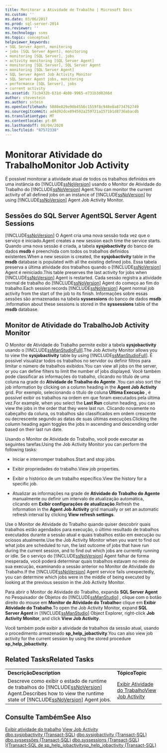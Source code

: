 ```yaml
---
title: Monitorar a Atividade de Trabalho | Microsoft Docs
ms.custom: ''
ms.date: 03/06/2017
ms.prod: sql-server-2014
ms.reviewer: ''
ms.technology: ssms
ms.topic: conceptual
helpviewer_keywords:
- SQL Server Agent, monitoring
- jobs [SQL Server Agent], monitoring
- monitoring [SQL Server], jobs
- activity monitoring [SQL Server Agent]
- monitoring [SQL Server], SQL Server Agent
- monitoring [SQL Server Agent]
- SQL Server Agent Job Activity Monitor
- SQL Server Agent jobs, monitoring
- performance [SQL Server], jobs
- current activity
ms.assetid: 71cb432b-631d-4b8b-9965-e731b3d8266d
author: stevestein
ms.author: sstein
ms.openlocfilehash: 5088e029e90b4556c1559f8c948e8a8734762749
ms.sourcegitcommit: ad4d92dce894592a259721a1571b1d8736abacdb
ms.translationtype: MT
ms.contentlocale: pt-BR
ms.lasthandoff: 08/04/2020
ms.locfileid: "87572338"
---
```

# <a name="monitor-job-activity"></a><span data-ttu-id="95ce9-102">Monitorar Atividade do Trabalho</span><span class="sxs-lookup"><span data-stu-id="95ce9-102">Monitor Job Activity</span></span>
  <span data-ttu-id="95ce9-103">É possível monitorar a atividade atual de todos os trabalhos definidos em uma instância do [!INCLUDE[ssNoVersion](../../includes/ssnoversion-md.md)] usando o Monitor de Atividade do Trabalho do [!INCLUDE[ssNoVersion](../../includes/ssnoversion-md.md)] Agent.</span><span class="sxs-lookup"><span data-stu-id="95ce9-103">You can monitor the current activity of all defined jobs on an instance of [!INCLUDE[ssNoVersion](../../includes/ssnoversion-md.md)] by using [!INCLUDE[ssNoVersion](../../includes/ssnoversion-md.md)] Agent Job Activity Monitor.</span></span>  
  
## <a name="sql-server-agent-sessions"></a><span data-ttu-id="95ce9-104">Sessões do SQL Server Agent</span><span class="sxs-lookup"><span data-stu-id="95ce9-104">SQL Server Agent Sessions</span></span>  
 [!INCLUDE[ssNoVersion](../../includes/ssnoversion-md.md)] <span data-ttu-id="95ce9-105">O Agent cria uma nova sessão toda vez que o serviço é iniciado.</span><span class="sxs-lookup"><span data-stu-id="95ce9-105">Agent creates a new session each time the service starts.</span></span> <span data-ttu-id="95ce9-106">Quando uma nova sessão é criada, a tabela **sysjobactivity** do banco de dados **msdb** é preenchida com todos os trabalhos definidos existentes.</span><span class="sxs-lookup"><span data-stu-id="95ce9-106">When a new session is created, the **sysjobactivity** table in the **msdb** database is populated with all the existing defined jobs.</span></span> <span data-ttu-id="95ce9-107">Essa tabela preserva a última atividade dos trabalhos quando o [!INCLUDE[ssNoVersion](../../includes/ssnoversion-md.md)] Agent é reiniciado.</span><span class="sxs-lookup"><span data-stu-id="95ce9-107">This table preserves the last activity for jobs when [!INCLUDE[ssNoVersion](../../includes/ssnoversion-md.md)] Agent is restarted.</span></span> <span data-ttu-id="95ce9-108">Cada sessão registra a atividade normal de trabalho do [!INCLUDE[ssNoVersion](../../includes/ssnoversion-md.md)] Agent do começo ao fim do trabalho.</span><span class="sxs-lookup"><span data-stu-id="95ce9-108">Each session records [!INCLUDE[ssNoVersion](../../includes/ssnoversion-md.md)] Agent normal job activity from the start of the job to its finish.</span></span> <span data-ttu-id="95ce9-109">Informações sobre essas sessões são armazenadas na tabela **syssessions** do banco de dados **msdb** .</span><span class="sxs-lookup"><span data-stu-id="95ce9-109">Information about these sessions is stored in the **syssessions** table of the **msdb** database.</span></span>  
  
## <a name="job-activity-monitor"></a><span data-ttu-id="95ce9-110">Monitor de Atividade do Trabalho</span><span class="sxs-lookup"><span data-stu-id="95ce9-110">Job Activity Monitor</span></span>  
 <span data-ttu-id="95ce9-111">O Monitor de Atividade do Trabalho permite exibir a tabela **sysjobactivity** usando o [!INCLUDE[ssManStudioFull](../../includes/ssmanstudiofull-md.md)].</span><span class="sxs-lookup"><span data-stu-id="95ce9-111">The Job Activity Monitor allows you to view the **sysjobactivity** table by using [!INCLUDE[ssManStudioFull](../../includes/ssmanstudiofull-md.md)].</span></span> <span data-ttu-id="95ce9-112">É possível visualizar todos os trabalhos no servidor ou definir filtros para limitar o número de trabalhos exibidos.</span><span class="sxs-lookup"><span data-stu-id="95ce9-112">You can view all jobs on the server, or you can define filters to limit the number of jobs displayed.</span></span> <span data-ttu-id="95ce9-113">Você também pode classificar as informações do trabalho, clicando no título de uma coluna na grade do **Atividade de Trabalho do Agente** .</span><span class="sxs-lookup"><span data-stu-id="95ce9-113">You can also sort the job information by clicking on a column heading in the **Agent Job Activity** grid.</span></span> <span data-ttu-id="95ce9-114">Por exemplo, selecionando o título de coluna **Última Execução** , é possível exibir os trabalhos na ordem em que foram executados pela última vez.</span><span class="sxs-lookup"><span data-stu-id="95ce9-114">For example, when you select the **Last Run** column heading, you can view the jobs in the order that they were last run.</span></span> <span data-ttu-id="95ce9-115">Clicando novamente no cabeçalho da coluna, os trabalhos são classificados em ordem crescente ou decrescente segundo as datas de suas últimas execuções.</span><span class="sxs-lookup"><span data-stu-id="95ce9-115">Clicking the column heading again toggles the jobs in ascending and descending order based on their last run date.</span></span>  
  
 <span data-ttu-id="95ce9-116">Usando o Monitor de Atividade do Trabalho, você pode executar as seguintes tarefas:</span><span class="sxs-lookup"><span data-stu-id="95ce9-116">Using the Job Activity Monitor you can perform the following tasks:</span></span>  
  
-   <span data-ttu-id="95ce9-117">Iniciar e interromper trabalhos.</span><span class="sxs-lookup"><span data-stu-id="95ce9-117">Start and stop jobs.</span></span>  
  
-   <span data-ttu-id="95ce9-118">Exibir propriedades do trabalho.</span><span class="sxs-lookup"><span data-stu-id="95ce9-118">View job properties.</span></span>  
  
-   <span data-ttu-id="95ce9-119">Exibir o histórico de um trabalho específico.</span><span class="sxs-lookup"><span data-stu-id="95ce9-119">View the history for a specific job.</span></span>  
  
-   <span data-ttu-id="95ce9-120">Atualizar as informações na grade de **Atividade do Trabalho do Agente** manualmente ou definir um intervalo de atualização automática, clicando em **Exibir configurações de atualização**.</span><span class="sxs-lookup"><span data-stu-id="95ce9-120">Refresh the information in the **Agent Job Activity** grid manually or set an automatic refresh interval by clicking **View refresh settings**.</span></span>  
  
 <span data-ttu-id="95ce9-121">Use o Monitor de Atividade do Trabalho quando quiser descobrir quais trabalhos estão agendados para execução, o último resultado de trabalhos executados durante a sessão atual e quais trabalhos estão em execução ou ociosos atualmente.</span><span class="sxs-lookup"><span data-stu-id="95ce9-121">Use the Job Activity Monitor when you want to find out what jobs are scheduled to run, the last outcome of jobs that have run during the current session, and to find out which jobs are currently running or idle.</span></span> <span data-ttu-id="95ce9-122">Se o serviço do [!INCLUDE[ssNoVersion](../../includes/ssnoversion-md.md)] Agent falhar de forma inesperada, você poderá determinar quais trabalhos estavam no meio de sua execução, examinando a sessão anterior no Monitor de Atividade do Trabalho.</span><span class="sxs-lookup"><span data-stu-id="95ce9-122">If the [!INCLUDE[ssNoVersion](../../includes/ssnoversion-md.md)] Agent service fails unexpectedly, you can determine which jobs were in the middle of being executed by looking at the previous session in the Job Activity Monitor.</span></span>  
  
 <span data-ttu-id="95ce9-123">Para abrir o Monitor de Atividade do Trabalho, expanda **SQL Server Agent** no Pesquisador de Objetos do [!INCLUDE[ssManStudio](../../includes/ssmanstudio-md.md)] , clique com o botão direito do mouse em **Monitor de Atividade do Trabalho**e clique em **Exibir Atividade do Trabalho**.</span><span class="sxs-lookup"><span data-stu-id="95ce9-123">To open the Job Activity Monitor, expand **SQL Server Agent** in [!INCLUDE[ssManStudio](../../includes/ssmanstudio-md.md)] Object Explorer, right-click **Job Activity Monitor**, and click **View Job Activity**.</span></span>  
  
 <span data-ttu-id="95ce9-124">Você também pode exibir a atividade de trabalhos da sessão atual, usando o procedimento armazenado **sp_help_jobactivity**.</span><span class="sxs-lookup"><span data-stu-id="95ce9-124">You can also view job activity for the current session by using the stored procedure **sp_help_jobactivity**.</span></span>  
  
## <a name="related-tasks"></a><span data-ttu-id="95ce9-125">Related Tasks</span><span class="sxs-lookup"><span data-stu-id="95ce9-125">Related Tasks</span></span>  
  
|||  
|-|-|  
|<span data-ttu-id="95ce9-126">**Descrição**</span><span class="sxs-lookup"><span data-stu-id="95ce9-126">**Description**</span></span>|<span data-ttu-id="95ce9-127">**Tópico**</span><span class="sxs-lookup"><span data-stu-id="95ce9-127">**Topic**</span></span>|  
|<span data-ttu-id="95ce9-128">Descreve como exibir o estado de runtime de trabalhos do [!INCLUDE[ssNoVersion](../../includes/ssnoversion-md.md)] Agent.</span><span class="sxs-lookup"><span data-stu-id="95ce9-128">Describes how to view the runtime state of [!INCLUDE[ssNoVersion](../../includes/ssnoversion-md.md)] Agent jobs.</span></span>|[<span data-ttu-id="95ce9-129">Exibir Atividade do Trabalho</span><span class="sxs-lookup"><span data-stu-id="95ce9-129">View Job Activity</span></span>](view-job-activity.md)|  
  
## <a name="see-also"></a><span data-ttu-id="95ce9-130">Consulte Também</span><span class="sxs-lookup"><span data-stu-id="95ce9-130">See Also</span></span>  
 <span data-ttu-id="95ce9-131">[Exibir atividade do trabalho](view-job-activity.md) </span><span class="sxs-lookup"><span data-stu-id="95ce9-131">[View Job Activity](view-job-activity.md) </span></span>  
 <span data-ttu-id="95ce9-132">[dbo.sysjobactivity &#40;Transact-SQL&#41;](/sql/relational-databases/system-tables/dbo-sysjobactivity-transact-sql) </span><span class="sxs-lookup"><span data-stu-id="95ce9-132">[dbo.sysjobactivity &#40;Transact-SQL&#41;](/sql/relational-databases/system-tables/dbo-sysjobactivity-transact-sql) </span></span>  
 <span data-ttu-id="95ce9-133">[dbo.syssessões &#40;Transact-SQL&#41;](/sql/relational-databases/system-tables/dbo-syssessions-transact-sql) </span><span class="sxs-lookup"><span data-stu-id="95ce9-133">[dbo.syssessions &#40;Transact-SQL&#41;](/sql/relational-databases/system-tables/dbo-syssessions-transact-sql) </span></span>  
 [<span data-ttu-id="95ce9-134">&#41;&#40;Transact-SQL de sp_help_jobactivity</span><span class="sxs-lookup"><span data-stu-id="95ce9-134">sp_help_jobactivity &#40;Transact-SQL&#41;</span></span>](/sql/relational-databases/system-stored-procedures/sp-help-jobactivity-transact-sql)  
  
  
